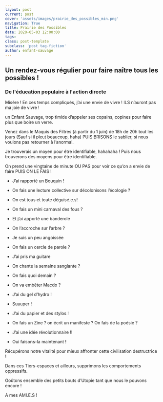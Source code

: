 ```yaml
---
layout: post
current: post
cover: 'assets/images/prairie_des_possibles_min.png'
navigation: True
title: Prairie des Possibles 
date: 2020-05-03 12:00:00
tags:
class: post-template
subclass: 'post tag-fiction'
author: enfant-sauvage
---
```


## Un rendez-vous régulier pour faire naître tous les possibles !
### De l'éducation populaire à l'action directe

Misère ! En ces temps compliqués, j’ai une envie de vivre ! ILS n’auront pas ma joie de vivre ! 

un Enfant Sauvage, trop timide d’appeler ses copains, copines pour faire plus que boire un verre. 

Venez dans le Maquis des Filtres (à partir du 1 juin) de 18h de 20h tout les jours (Sauf si il pleut beaucoup, haha) PUIS BRISONS le sablier, si nous voulons pas retourner à l’anormal.

Je trouverais un moyen pour être identifiable, hahahaha ! 
Puis nous trouverons des moyens pour être identifiable. 

On prend une vingtaine de minute OU PAS pour voir ce qu’on a envie de faire PUIS ON LE FAIS !

- J’ai rapporté un Bouquin !
- On fais une lecture collective sur décolonisons l’écologie ? 

- On est tous et toute déguisé.e.s!
- On fais un mini carnaval des fous ?

- Et j’ai apporté une banderole
- On l’accroche sur l’arbre ?

- Je suis un peu angoissée
- On fais un cercle de parole ?

- J’ai pris ma guitare
- On chante la semaine sanglante ?

- On fais quoi demain ?
- On va embêter Macdo ?

- J’ai du gel d’hydro !
- Suuuper !

- J’ai du papier et des stylos !
- On fais un Zine ? on écrit un manifeste ? On fais de la poésie ?

- J’ai une idée révolutionnaire !!
- Oui faisons-la maintenant !

Récupérons notre vitalité pour mieux affronter cette civilisation destructrice !

Dans ces Tiers-espaces et ailleurs, supprimons les comportements oppressifs.

Goûtons ensemble des petits bouts d’Utopie tant que nous le pouvons encore !

A mes AMI.E.S !
